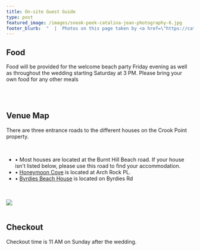 ```yaml
---
title: On-site Guest Guide
type: post
featured_image: /images/sneak-peek-catalina-jean-photography-6.jpg
footer_blurb:  "  |  Photos on this page taken by <a href=\"https://catalinajean.com\" target=\"_blank\">Catalina Jean Photography</a>"
---
```

<section class="section-reservation bg1-pattern p-t-100 p-b-113">
    <div class="container">
        <div class="row">
            <div class="col-lg-12 p-b-30">
                <div class="t-center">
                    <h2 class="tit2 t-center m-b-35 m-t-2">
                        Food
                    </h2>
                    <p class="txt9">Food will be provided for the welcome beach party Friday evening as well as throughout the wedding starting Saturday at 3 PM. Please bring your own food for any other meals</p><br /><br />
                    <h2 class="tit2 t-center m-b-35 m-t-2">
                        Venue Map
                    </h2>
                    <p class="txt9">There are three entrance roads to the different houses on the Crook Point property.</p><br>
					<ul class="txt9">
					<li>• Most houses are located at the Burnt Hill Beach road. If your house isn't listed below, please use this road to find your accommodation.</li>
					<li>• <u>Honeymoon Cove</u> is located at Arch Rock PL.</li>
					<li>• <u>Byrdies Beach House</u> is located on Byrdies Rd</li>
					</ul><br /><br />
					<img src="/images/crookPointMap.jpg"><br /><br />
					<h2 class="tit2 t-center m-b-35 m-t-2">
                        Checkout 
                    </h2>
					<p class="txt9">Checkout time is 11 AM on Sunday after the wedding.</p><br /><br />
            </div>
        </div>
    </div>
</section>